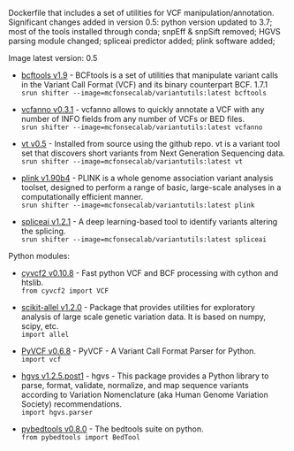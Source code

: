 Dockerfile that includes a set of utilities for VCF manipulation/annotation. Significant changes added in version 0.5: python version updated to 3.7; most of the tools installed through conda; snpEff & snpSift removed; HGVS parsing module changed; spliceai predictor added; plink software added;

Image latest version: 0.5 
- [bcftools v1.9](https://samtools.github.io/bcftools/) - BCFtools is a set of utilities that manipulate variant calls in the Variant Call Format (VCF) and its binary counterpart BCF. 1.7.1<br/>```srun shifter --image=mcfonsecalab/variantutils:latest bcftools```

- [vcfanno v0.3.1](https://github.com/brentp/vcfanno) - vcfanno allows to quickly annotate a VCF with any number of INFO fields from any number of VCFs or BED files.<br/>```srun shifter --image=mcfonsecalab/variantutils:latest vcfanno```

- [vt v0.5](https://genome.sph.umich.edu/wiki/Vt) - Installed from source using the github repo. vt is a variant tool set that discovers short variants from Next Generation Sequencing data. <br/> ```srun shifter --image=mcfonsecalab/variantutils:latest vt```

- [plink v1.90b4](https://www.cog-genomics.org/plink2/) - PLINK is a whole genome association variant analysis toolset, designed to perform a range of basic, large-scale analyses in a computationally efficient manner. <br/> ```srun shifter --image=mcfonsecalab/variantutils:latest plink```

- [spliceai v1.2.1](https://github.com/Illumina/SpliceAI) - A deep learning-based tool to identify variants altering the splicing. <br/> ```srun shifter --image=mcfonsecalab/variantutils:latest spliceai```

Python modules:
- [cyvcf2 v0.10.8](https://github.com/brentp/cyvcf2) - Fast python VCF and BCF processing with cython and htslib. <br/>```from cyvcf2 import VCF``` <br/>

- [scikit-allel v1.2.0](https://scikit-allel.readthedocs.io/en/latest/) - Package that provides utilities for exploratory analysis of large scale genetic variation data. It is based on numpy, scipy, etc. <br/>
```import allel``` <br/>

- [PyVCF v0.6.8](https://pyvcf.readthedocs.io/en/latest/) - PyVCF - A Variant Call Format Parser for Python. <br/> ```import vcf``` <br/>

- [hgvs v1.2.5.post1](https://github.com/biocommons/hgvs) - hgvs - This package provides a Python library to parse, format, validate, normalize, and map sequence variants according to Variation Nomenclature (aka Human Genome Variation Society) recommendations. <br/> ```import hgvs.parser``` <br/>

- [pybedtools v0.8.0](https://daler.github.io/pybedtools/) - The bedtools suite on python. <br/> ```from pybedtools import BedTool``` <br/>
